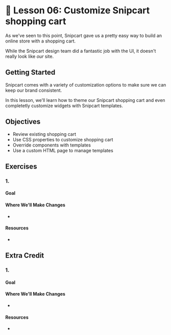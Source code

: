 # 📓 Lesson 06: Customize Snipcart shopping cart

As we've seen to this point, Snipcart gave us a pretty easy way to build an online store with a shopping cart.

While the Snipcart design team did a fantastic job with the UI, it doesn't really look like _our_ site.

## Getting Started

Snipcart comes with a variety of customization options to make sure we can keep our brand consistent.

In this lesson, we'll learn how to theme our Snipcart shopping cart and even completetly customize widgets with Snipcart templates.

## Objectives
* Review existing shopping cart
* Use CSS properties to customize shopping cart
* Override components with templates
* Use a custom HTML page to manage templates

## Exercises

### 1.



#### Goal



#### Where We'll Make Changes
* 

#### Resources
* 


## Extra Credit

### 1.



#### Goal



#### Where We'll Make Changes
* 

#### Resources
* 
